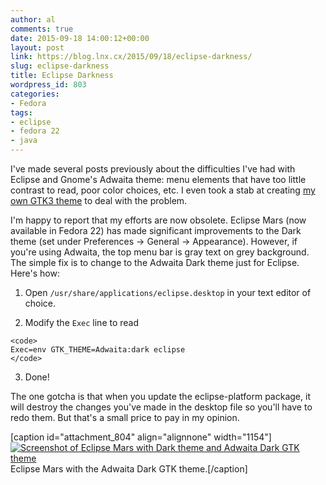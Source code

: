 ```yaml
---
author: al
comments: true
date: 2015-09-18 14:00:12+00:00
layout: post
link: https://blog.lnx.cx/2015/09/18/eclipse-darkness/
slug: eclipse-darkness
title: Eclipse Darkness
wordpress_id: 803
categories:
- Fedora
tags:
- eclipse
- fedora 22
- java
---
```



I've made several posts previously about the difficulties I've had with Eclipse and Gnome's Adwaita theme: menu elements that have too little contrast to read, poor color choices, etc.  I even took a stab at creating [my own GTK3 theme](https://github.com/awood/eclipse-graphene) to deal with the problem.






I'm happy to report that my efforts are now obsolete.  Eclipse Mars (now available in Fedora 22) has made significant improvements to the Dark theme (set under Preferences -> General -> Appearance).  However, if you're using Adwaita, the top menu bar is gray text on grey background.  The simple fix is to change to the Adwaita Dark theme just for Eclipse.  Here's how:







  1. Open `/usr/share/applications/eclipse.desktop` in your text editor of choice.


  2. Modify the `Exec` line to read

    
    <code>
    Exec=env GTK_THEME=Adwaita:dark eclipse
    </code>





  3. Done!





The one gotcha is that when you update the eclipse-platform package, it will destroy the changes you've made in the desktop file so you'll have to redo them.  But that's a small price to pay in my opinion.



[caption id="attachment_804" align="alignnone" width="1154"][![Screenshot of Eclipse Mars with Dark theme and Adwaita Dark GTK theme](https://blog.lnx.cx/wp-content/uploads/2015/09/eclipse_adwaita_dark.png)](https://blog.lnx.cx/wp-content/uploads/2015/09/eclipse_adwaita_dark.png) Eclipse Mars with the Adwaita Dark GTK theme.[/caption]
